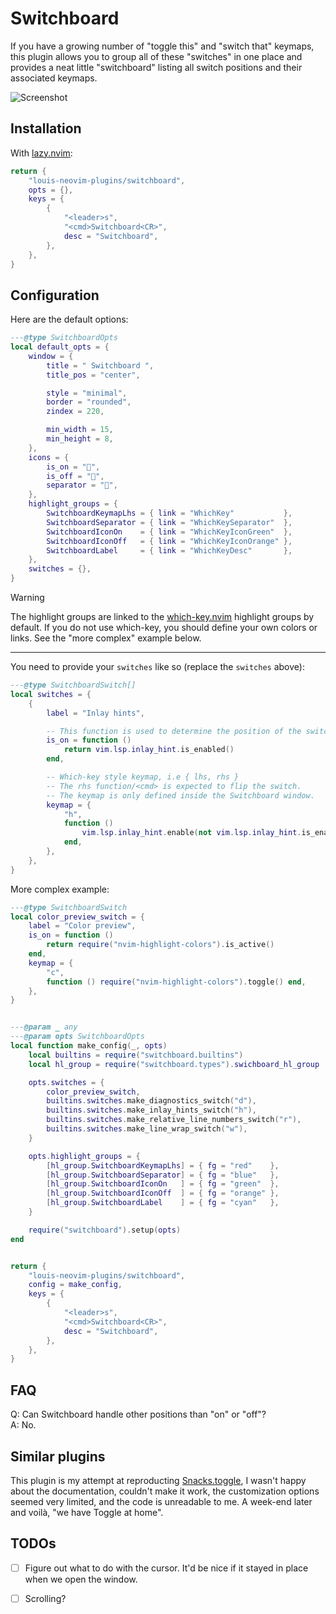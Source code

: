 # Switchboard

If you have a growing number of "toggle this" and "switch that" keymaps, this
plugin allows you to group all of these "switches" in one place and provides a
neat little "switchboard" listing all switch positions and their associated
keymaps.

![Screenshot](https://github.com/user-attachments/assets/ba05592e-7285-4e06-ae93-04d9652960f1)


## Installation

With [lazy.nvim](https://github.com/folke/lazy.nvim):
```lua
return {
    "louis-neovim-plugins/switchboard",
    opts = {},
    keys = {
        {
            "<leader>s",
            "<cmd>Switchboard<CR>",
            desc = "Switchboard",
        },
    },
}
```


## Configuration

Here are the default options:
```lua
---@type SwitchboardOpts
local default_opts = {
    window = {
        title = " Switchboard ",
        title_pos = "center",

        style = "minimal",
        border = "rounded",
        zindex = 220,

        min_width = 15,
        min_height = 8,
    },
    icons = {
        is_on = "󰔡",
        is_off = "",
        separator = "",
    },
    highlight_groups = {
        SwitchboardKeymapLhs = { link = "WhichKey"           },
        SwitchboardSeparator = { link = "WhichKeySeparator"  },
        SwitchboardIconOn    = { link = "WhichKeyIconGreen"  },
        SwitchboardIconOff   = { link = "WhichKeyIconOrange" },
        SwitchboardLabel     = { link = "WhichKeyDesc"       },
    },
    switches = {},
}
```

> [!WARNING]
> The highlight groups are linked to the [which-key.nvim](https://github.com/folke/which-key.nvim)
> highlight groups by default. If you do not use which-key, you should define
> your own colors or links. See the "more complex" example below.

---

You need to provide your `switches` like so (replace the `switches` above):
```lua
---@type SwitchboardSwitch[]
local switches = {
    {
        label = "Inlay hints",

        -- This function is used to determine the position of the switch.
        is_on = function ()
            return vim.lsp.inlay_hint.is_enabled()
        end,

        -- Which-key style keymap, i.e { lhs, rhs }
        -- The rhs function/<cmd> is expected to flip the switch.
        -- The keymap is only defined inside the Switchboard window.
        keymap = {
            "h",
            function ()
                vim.lsp.inlay_hint.enable(not vim.lsp.inlay_hint.is_enabled())
            end,
        },
    },
}
```

More complex example:
```lua
---@type SwitchboardSwitch
local color_preview_switch = {
    label = "Color preview",
    is_on = function ()
        return require("nvim-highlight-colors").is_active()
    end,
    keymap = {
        "c",
        function () require("nvim-highlight-colors").toggle() end,
    },
}


---@param _ any
---@param opts SwitchboardOpts
local function make_config(_, opts)
    local builtins = require("switchboard.builtins")
    local hl_group = require("switchboard.types").swichboard_hl_group

    opts.switches = {
        color_preview_switch,
        builtins.switches.make_diagnostics_switch("d"),
        builtins.switches.make_inlay_hints_switch("h"),
        builtins.switches.make_relative_line_numbers_switch("r"),
        builtins.switches.make_line_wrap_switch("w"),
    }

    opts.highlight_groups = {
        [hl_group.SwitchboardKeymapLhs] = { fg = "red"    },
        [hl_group.SwitchboardSeparator] = { fg = "blue"   },
        [hl_group.SwitchboardIconOn   ] = { fg = "green"  },
        [hl_group.SwitchboardIconOff  ] = { fg = "orange" },
        [hl_group.SwitchboardLabel    ] = { fg = "cyan"   },
    }

    require("switchboard").setup(opts)
end


return {
    "louis-neovim-plugins/switchboard",
    config = make_config,
    keys = {
        {
            "<leader>s",
            "<cmd>Switchboard<CR>",
            desc = "Switchboard",
        },
    },
}
```


## FAQ

Q: Can Switchboard handle other positions than "on" or "off"?  
A: No.


## Similar plugins

This plugin is my attempt at reproducting [Snacks.toggle](https://github.com/folke/snacks.nvim/blob/main/docs/toggle.md),
I wasn't happy about the documentation, couldn't make it work, the customization
options seemed very limited, and the code is unreadable to me. A week-end later
and voilà, "we have Toggle at home".


## TODOs

- [ ] Figure out what to do with the cursor. It'd be nice if it stayed in place
      when we open the window.
- [ ] Scrolling?


